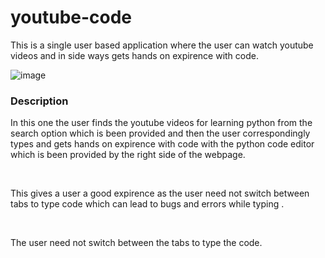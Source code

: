 # youtube-code
This is a single user based application where the user can watch youtube videos and in side ways gets hands on expirence with code.<br/>

![image](https://user-images.githubusercontent.com/64297786/112883234-a1ba7d80-90eb-11eb-8337-177358ffe984.png)


<h3> Description </h3>
<p> In this one the user finds the youtube videos for learning python from the search option which is been provided and then the user correspondingly types and gets hands
  on expirence with code with the python code editor which is been provided by the right side of the webpage.</p>
  <br />
  
  <p>This gives a user a good expirence as the user need not switch between tabs to type code which can lead to bugs and errors while typing .</p>
  
  <br />
  
  <p>The user need not switch between the tabs to type the code. </p>

